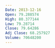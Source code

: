 ```yaml
---
Date: 2013-12-16
Open: 79.288574
High: 80.377144
Low: 79.28714
Close: 79.64286
Adj Close: 68.257927
Volume: 70648200
---
```

